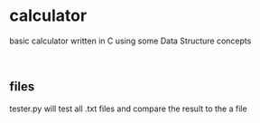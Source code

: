 # calculator
basic calculator written in C using some Data Structure concepts

<br>

## files
tester.py will test all .txt files and compare the result to the a file
